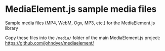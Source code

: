 MediaElement.js sample media files
==================

Sample media files (MP4, WebM, Ogv, MP3, etc.) for the MediaElement.js library

Copy these files into the `/media/` folder of the main MediaElement.js project: https://github.com/johndyer/mediaelement/ 

